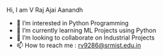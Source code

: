 Hi, I am V Raj Ajai Aanandh
- 👀 I’m interested in Python Programming
- 🌱 I’m currently learning ML Projects using Python
- 💞️ I’m looking to collaborate on Industrial Projects
- 📫 How to reach me : rv9286@srmist.edu.in
  

<!---
Rajajai286/Rajajai286 is a ✨ special ✨ repository because its `README.md` (this file) appears on your GitHub profile.
You can click the Preview link to take a look at your changes.
--->
